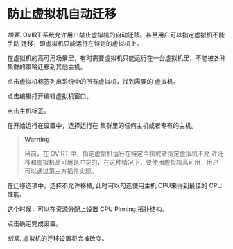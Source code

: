 # 防止虚拟机自动迁移

*摘要*.
OVIRT 系统允许用户禁止虚拟机的自动迁移。甚至用户可以指定虚拟机不能手动
迁移，即虚拟机只能运行在特定的虚拟机上。

在虚拟机的高可用场景里，有时需要虚拟机只能运行在一台虚拟机里，不能被各种
集群的策略迁移到其他主机。

点击虚拟机标签列出系统中的所有虚拟机，找到需要的 虚拟机。

点击编辑打开编辑虚拟机窗口。

点击主机标签。

在开始运行在设置中，选择运行在 集群里的任何主机或者专有的主机。

> **Warning**
>
> 目前，在 OVIRT 中，指定虚拟机运行在特定主机或者指定虚拟机不允
> 许迁移和虚拟机高可用是冲突的，在这种情况下，要使用虚拟机高可用，用户
> 可以通过第三方插件实现。

在迁移选项中，选择不允许移植, 此时可以勾选使用主机 CPU来得到最佳的 CPU
性能。

这个时候，可以在资源分配上设置 CPU Pinning 拓扑结构。

点击确定完成设置。

*结果*.
虚拟机的迁移设置将会被改变。

